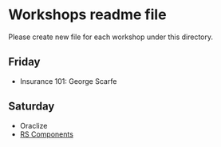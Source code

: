 # Workshops readme file

Please create new file for each workshop under this directory.

## Friday

- Insurance 101: George Scarfe

## Saturday

- Oraclize
- [RS Components](./RSCOMPONENTS.md)
